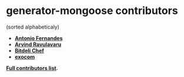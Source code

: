 generator-mongoose contributors
===============================
(sorted alphabeticaly)


* **[Antonio Fernandes](https://github.com/afj176)**
* **[Arvind Ravulavaru](http://thejackalofjavascript.com/)**
* **[Bitdeli Chef](https://bitdeli.com/free)**
* **[exocom](https://github.com/exocom)**

**[Full contributors list](https://github.com/afj176/generator-mongoose/graphs/traffic).**
